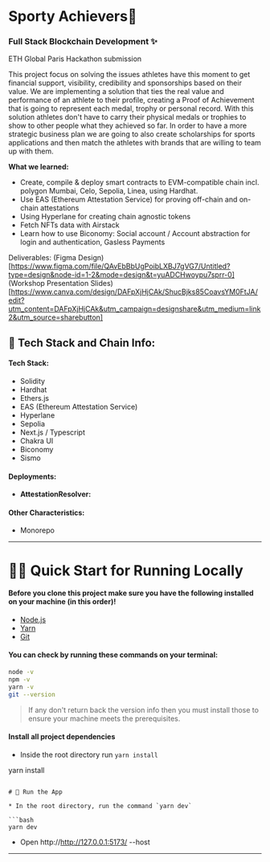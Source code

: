 # Sporty Achievers👋 
### Full Stack Blockchain Development ✨
<p>ETH Global Paris Hackathon submission</p>
<p>This project focus on solving the issues athletes have this moment to get financial support, visibility, credibility and sponsorships based on their value. 
We are implementing a solution that ties the real value and performance of an athlete to their profile, creating a Proof of Achievement that is going to represent each medal, trophy or personal record. With this solution athletes don't have to carry their physical medals or trophies to show to other people what they achieved so far.
In order to have a more strategic business plan we are going to also create scholarships for sports applications and then match the athletes with brands that are willing to team up with them.</p>


**What we learned:**
* Create, compile & deploy  smart contracts to EVM-compatible chain incl. polygon Mumbai, Celo, Sepolia, Linea, using Hardhat.
* Use EAS (Ethereum Attestation Service) for proving off-chain and on-chain attestations
* Using Hyperlane for creating chain agnostic tokens
* Fetch NFTs data with Airstack 
* Learn how to use Biconomy: Social account / Account abstraction for login and authentication, Gasless Payments



Deliverables:
(Figma Design)[https://www.figma.com/file/QAvEbBbUgPoibLXBJ7gVG7/Untitled?type=design&node-id=1-2&mode=design&t=yuADCHwoypu7sprr-0]
(Workshop Presentation Slides)[https://www.canva.com/design/DAFpXjHjCAk/ShucBjks85CoavsYM0FtJA/edit?utm_content=DAFpXjHjCAk&utm_campaign=designshare&utm_medium=link2&utm_source=sharebutton]

## 🤖 Tech Stack and Chain Info:

#### Tech Stack: 
 - Solidity
 - Hardhat
 - Ethers.js
 - EAS (Ethereum Attestation Service)
 - Hyperlane
 - Sepolia
 - Next.js / Typescript
 - Chakra UI
 - Biconomy
 - Sismo
 

#### Deployments:
- **AttestationResolver:** 

#### Other Characteristics: 
 - Monorepo
  
 ---

# 🏄‍♂️ Quick Start for Running Locally

#### Before you clone this project make sure you have the following installed on your machine (in this order)!
* [Node.js](https://nodejs.org/en/) 
* [Yarn](https://classic.yarnpkg.com/en/docs/install/)
* [Git](https://git-scm.com/downloads)

#### You can check by running these commands on your terminal:

```bash
node -v
npm -v
yarn -v
git --version
```
> If any don't return back the version info then you must install those to ensure your machine meets the prerequisites.

#### Install all project dependencies

* Inside the root directory run `yarn install`
  
yarn install
```

# 📱 Run the App

* In the root directory, run the command `yarn dev`

```bash
yarn dev
```
* Open http://http://127.0.0.1:5173/ --host

---
